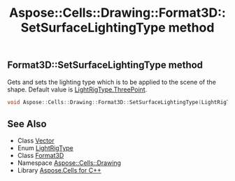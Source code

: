 ﻿---
title: Aspose::Cells::Drawing::Format3D::SetSurfaceLightingType method
linktitle: SetSurfaceLightingType
second_title: Aspose.Cells for C++ API Reference
description: 'Aspose::Cells::Drawing::Format3D::SetSurfaceLightingType method. Gets and sets the lighting type which is to be applied to the scene of the shape. Default value is LightRigType.ThreePoint in C++.'
type: docs
weight: 1100
url: /cpp/aspose.cells.drawing/format3d/setsurfacelightingtype/
---
## Format3D::SetSurfaceLightingType method


Gets and sets the lighting type which is to be applied to the scene of the shape. Default value is [LightRigType.ThreePoint](../../lightrigtype/).

```cpp
void Aspose::Cells::Drawing::Format3D::SetSurfaceLightingType(LightRigType value)
```

## See Also

* Class [Vector](../../../aspose.cells/vector/)
* Enum [LightRigType](../../lightrigtype/)
* Class [Format3D](../)
* Namespace [Aspose::Cells::Drawing](../../)
* Library [Aspose.Cells for C++](../../../)

